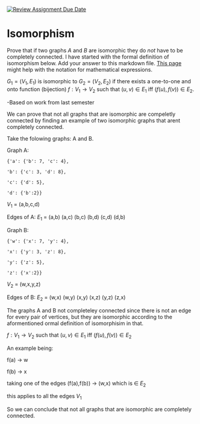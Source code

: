 [![Review Assignment Due Date](https://classroom.github.com/assets/deadline-readme-button-24ddc0f5d75046c5622901739e7c5dd533143b0c8e959d652212380cedb1ea36.svg)](https://classroom.github.com/a/QM7QGF1q)
# Isomorphism

Prove that if two graphs $A$ and $B$ are isomorphic they do *not* have to
be completely connected. I have started with the formal definition of
isomorphism below. Add your answer to this markdown file. [This
page](https://docs.github.com/en/get-started/writing-on-github/working-with-advanced-formatting/writing-mathematical-expressions)
might help with the notation for mathematical expressions.

$G_1=(V_1 , E_1)$ is isomorphic to $G_2 = (V_2, E_2)$ if there exists a
one-to-one and onto function (bijection) $f: V_1 \rightarrow V_2$ such that $(u,v)
\in E_1$ iff $(f(u),f(v)) \in E_2$.

-Based on work from last semester

We can prove that not all graphs that are isomorphic are compeletly connected by finding 
an example of two isomorphic graphs that arent completely connected.

Take the folowing graphs: A and B.

Graph A: 

    {'a': {'b': 7, 'c': 4},

    'b': {'c': 3, 'd': 8},

    'c': {'d': 5},

    'd': {'b':2}}

$V_1$ = (a,b,c,d)

Edges of A: $E_1$ = (a,b) (a,c) (b,c) (b,d) (c,d) (d,b)

Graph B: 

    {'w': {'x': 7, 'y': 4},

    'x': {'y': 3, 'z': 8},

    'y': {'z': 5},

    'z': {'x':2}}

$V_2$ = (w,x,y,z)

Edges of B: $E_2$ = (w,x) (w,y) (x,y) (x,z) (y,z) (z,x)


The graphs A and B not completeley connected since there is not an edge for every pair of vertices, but they are isomorphic according to the aformentioned
ormal definition of isomorphisim in that.

 $f: V_1 \rightarrow V_2$ such that $(u,v) \in E_1$ iff $(f(u),f(v)) \in E_2$

An example being:

 f(a) -> w

 f(b) -> x

 taking one of the edges (f(a),f(b)) -> (w,x) which is $\in$ $E_2$

 this applies to all the edges $V_1$

 So we can conclude that not all graphs that are isomorphic are completely connected.

 






